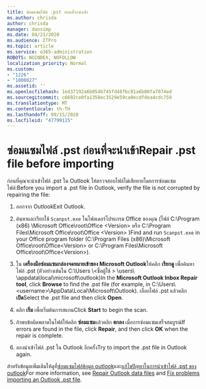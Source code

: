 ```yaml
---
title: ซ่อมแซมไฟล์ .pst ก่อนที่จะนำเข้า
ms.author: chrisda
author: chrisda
manager: dansimp
ms.date: 04/21/2020
ms.audience: ITPro
ms.topic: article
ms.service: o365-administration
ROBOTS: NOINDEX, NOFOLLOW
localization_priority: Normal
ms.custom:
- "1226"
- "1800027"
ms.assetid: ''
ms.openlocfilehash: 1ed37192a6b054b745fd48fbc01a6b00fa7074ed
ms.sourcegitcommit: c6692ce0fa1358ec3529e59ca0ecdfdea4cdc759
ms.translationtype: MT
ms.contentlocale: th-TH
ms.lasthandoff: 09/15/2020
ms.locfileid: "47799115"
---
```

# <a name="repair-pst-file-before-importing"></a><span data-ttu-id="b3043-102">ซ่อมแซมไฟล์ .pst ก่อนที่จะนำเข้า</span><span class="sxs-lookup"><span data-stu-id="b3043-102">Repair .pst file before importing</span></span>

<span data-ttu-id="b3043-103">ก่อนที่คุณจะนำเข้าไฟล์ .pst ใน Outlook ให้ตรวจสอบไฟล์ไม่เสียหายโดยการซ่อมแซมไฟล์:</span><span class="sxs-lookup"><span data-stu-id="b3043-103">Before you import a .pst file in Outlook, verify the file is not corrupted by repairing the file:</span></span>

1. <span data-ttu-id="b3043-104">ออกจาก Outlook</span><span class="sxs-lookup"><span data-stu-id="b3043-104">Exit Outlook.</span></span>

2. <span data-ttu-id="b3043-105">ค้นหาและเรียกใช้ `Scanpst.exe` ในโฟลเดอร์โปรแกรม Office ของคุณ (ไฟล์ C:\Program (x86) \Microsoft Office\root\Office \<Version\> หรือ C:\Program Files\Microsoft Office\root\Office \<Version\> )</span><span class="sxs-lookup"><span data-stu-id="b3043-105">Find and run `Scanpst.exe` in your Office program folder (C:\Program Files (x86)\Microsoft Office\root\Office\<Version\> or C:\Program Files\Microsoft Office\root\Office\<Version\>).</span></span>

3. <span data-ttu-id="b3043-106">ใน **เครื่องมือซ่อมแซมกล่องจดหมายเข้าของ Microsoft Outlook**ให้คลิก **เรียกดู** เพื่อค้นหาไฟล์ .pst (ตัวอย่างเช่นใน C:\Users \\<ชื่อผู้ใช้ \> \users\ \appdata\local\microsoft\outlook)</span><span class="sxs-lookup"><span data-stu-id="b3043-106">In the **Microsoft Outlook Inbox Repair tool**, click **Browse** to find the .pst file (for example, in C:\Users\\<username\>\AppData\Local\Microsoft\Outlook).</span></span> <span data-ttu-id="b3043-107">เลือกไฟล์ .pst แล้วคลิก**เปิด**</span><span class="sxs-lookup"><span data-stu-id="b3043-107">Select the .pst file and then click **Open**.</span></span>

4. <span data-ttu-id="b3043-108">คลิก **เริ่ม** เพื่อเริ่มต้นการสแกน</span><span class="sxs-lookup"><span data-stu-id="b3043-108">Click **Start** to begin the scan.</span></span>

5. <span data-ttu-id="b3043-109">ถ้าพบข้อผิดพลาดในไฟล์ให้คลิก **ซ่อมแซม**แล้วคลิก **ตกลง** เมื่อการซ่อมแซมเสร็จสมบูรณ์</span><span class="sxs-lookup"><span data-stu-id="b3043-109">If errors are found in the file, click **Repair**, and then click **OK** when the repair is complete.</span></span>

6. <span data-ttu-id="b3043-110">ลองนำเข้าไฟล์ .pst ใน Outlook อีกครั้ง</span><span class="sxs-lookup"><span data-stu-id="b3043-110">Try to import the .pst file in Outlook again.</span></span>

<span data-ttu-id="b3043-111">สำหรับข้อมูลเพิ่มเติมให้ดูที่[ซ่อมแซมไฟล์ข้อมูล outlook](https://support.office.com/article/25663bc3-11ec-4412-86c4-60458afc5253)และ[แก้ไขปัญหาในการนำเข้าไฟล์ .pst ของ outlook](https://support.office.com/article/2d2e50dc-5c36-4ab2-ab50-f1be733b3d6e)</span><span class="sxs-lookup"><span data-stu-id="b3043-111">For more information, see [Repair Outlook data files](https://support.office.com/article/25663bc3-11ec-4412-86c4-60458afc5253) and [Fix problems importing an Outlook .pst file](https://support.office.com/article/2d2e50dc-5c36-4ab2-ab50-f1be733b3d6e).</span></span>

